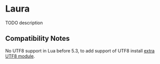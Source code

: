 # Laura

TODO description

## Compatibility Notes

No UTF8 support in Lua before 5.3, to add support of UTF8 install [extra UTF8 module](https://github.com/starwing/luautf8).
